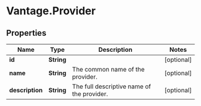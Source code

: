 # Vantage.Provider

## Properties
Name | Type | Description | Notes
------------ | ------------- | ------------- | -------------
**id** | **String** |  | [optional] 
**name** | **String** | The common name of the provider. | [optional] 
**description** | **String** | The full descriptive name of the provider. | [optional] 


